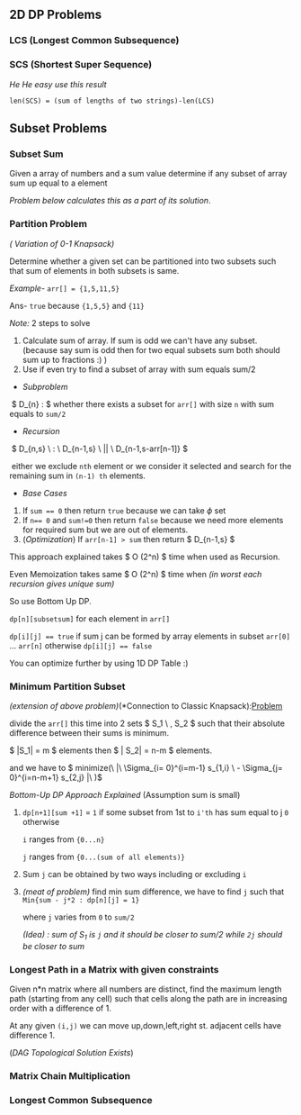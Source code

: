 ## 2D DP Problems

### LCS (Longest Common Subsequence)



### SCS (Shortest Super Sequence)

*He He easy use this result*

`len(SCS) = (sum of lengths of two strings)-len(LCS)`



## Subset Problems

### Subset Sum

Given a array of numbers and a sum value determine if any subset of array sum up equal to a element

*Problem below calculates this as a part of its solution*.

### Partition Problem

*( Variation of 0-1 Knapsack)*

Determine whether a given set can be partitioned into two subsets such that sum of elements in both subsets is same.

*Example*- `arr[] = {1,5,11,5}` 

Ans- `true` because `{1,5,5}` and `{11}`

*Note:* 2 steps to solve

1. Calculate sum of array. If sum is odd we can't have any subset. (because say sum is odd then for two equal subsets sum both should sum up to fractions :) )
2. Use if even try to find a subset of array with sum equals sum/2

- *Subproblem*

​	$ D_{n} : $ whether there exists a subset for `arr[]` with size `n` with sum equals to `sum/2`

- *Recursion*

​	$ D_{n,s} \ : \ D_{n-1,s} \ || \  D_{n-1,s-arr[n-1]} $

​	either we exclude `nth` element or we consider it selected and search for the remaining sum in `(n-1) th`  elements.

- *Base Cases*

1. If `sum == 0` then return `true` because we can take $\phi$ set
2. If `n== 0` and `sum!=0` then return `false` because we need more elements for required sum but we are out of elements.
3. (*Optimization*) If `arr[n-1] > sum` then return $ D_{n-1,s} $

This approach explained takes $ O (2^n) $ time when used as Recursion.

Even Memoization takes same $ O (2^n) $ time when *(in worst each recursion gives unique sum)*

So use Bottom Up DP.

 `dp[n][subsetsum]` for each element in `arr[]`

`dp[i][j] == true` if sum j can be formed by array elements in subset `arr[0]` ... `arr[n]` otherwise `dp[i][j] == false` 

You can optimize further by using 1D DP Table :)

### Minimum Partition Subset

*(extension of above problem)*(*Connection to Classic Knapsack):[Problem](https://leetcode.com/problems/last-stone-weight-ii/*)

divide the `arr[]` this time into 2 sets $ S_1 \ , S_2 $ such that their absolute difference between their sums is minimum.

$ |S_1| = m $  elements then $ | S_2| = n-m $ elements.

and we have to $ minimize(\  |\ \Sigma_{i= 0}^{i=m-1} s_{1,i} \ - \Sigma_{j= 0}^{i=n-m+1} s_{2,j} |\ )$ 

*Bottom-Up DP Approach Explained* (Assumption sum is small)

1. `dp[n+1][sum +1]` = `1` if some subset from 1st to `i'th` has sum equal to j `0` otherwise

   `i` ranges from `{0...n}`

   `j` ranges from `{0...(sum of all elements)}`

2. Sum `j` can be obtained by two ways including or excluding `i`

3. *(meat of problem)* find min sum difference, we have to find `j` such that `Min{sum - j*2 : dp[n][j] = 1}` 

   where `j` varies from `0` to `sum/2`

   *(Idea) : sum of $S_1$ is `j` and it should be closer to sum/2 while `2j` should be closer to sum*

### Longest Path in a Matrix with given constraints

Given n*n matrix where all numbers are distinct, find the maximum length path (starting from any cell) such that cells along the path are in increasing order with a difference of 1.

At any given `(i,j)` we can move up,down,left,right st. adjacent cells have difference 1. 

(*DAG Topological Solution Exists*)

### Matrix Chain Multiplication

### Longest Common Subsequence

